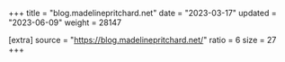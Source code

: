 +++
title = "blog.madelinepritchard.net"
date = "2023-03-17"
updated = "2023-06-09"
weight = 28147

[extra]
source = "https://blog.madelinepritchard.net/"
ratio = 6
size = 27
+++
